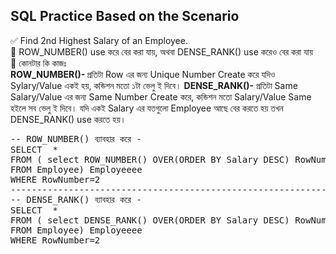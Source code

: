 ## SQL Practice Based on the Scenario

✅  Find 2nd Highest Salary of an Employee. <br> 
💠 ROW_NUMBER() use করে বের করা যায়, অথবা DENSE_RANK() use করেও বের করা যায় <br> 
💠 কোনটার কি কাজঃ <br> <b>ROW_NUMBER()- </b> প্রতিটা Row এর জন্য Unique Number Create করে যদিও Sylary/Value একই হয়, কন্ডিশন মতো ১টা ভেলু ই দিবে।  <b>DENSE_RANK()-</b> প্রতিটা Same Salary/Value এর জন্য Same Number Create করে, কন্ডিশন মতো Salary/Value Same হইলে সব ভেলু ই দিবে। যদি একই Salary এর যতগুলো Employee আছে বের করতে হয় তখন DENSE_RANK() use করতে হয়। 
<pre>
-- ROW_NUMBER() ব্যাবহার করে -  
SELECT  *
FROM ( select ROW_NUMBER() OVER(ORDER BY Salary DESC) RowNumber, salary 
FROM Employee) Employeeee
WHERE RowNumber=2
---------------------------------------------------------------------------------
-- DENSE_RANK() ব্যাবহার করে - 
SELECT  *
FROM ( select DENSE_RANK() OVER(ORDER BY Salary DESC) RowNumber, salary 
FROM Employee) Employeeee
WHERE RowNumber=2

</pre>
